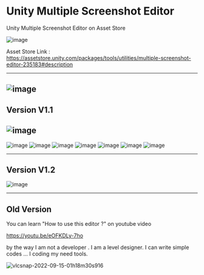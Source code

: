 # Unity Multiple Screenshot Editor



Unity Multiple Screenshot Editor on Asset Store

![image](https://user-images.githubusercontent.com/41707639/212502813-1247b657-5407-4b26-9226-a0ac41861690.png)

Asset Store Link : https://assetstore.unity.com/packages/tools/utilities/multiple-screenshot-editor-235183#description

------------------------------
![image](https://user-images.githubusercontent.com/41707639/208209375-e7bd3418-dfa1-4951-8244-9c10cc86431c.png)
------------------------------
## Version V1.1
![image](https://user-images.githubusercontent.com/41707639/207991024-044c5200-402a-4a29-b806-556ab403f12e.png)
------------------------------
![image](https://user-images.githubusercontent.com/41707639/208209386-459949ff-db70-4585-b4a9-0136368172be.png)
![image](https://user-images.githubusercontent.com/41707639/212502903-9a167fa5-84cc-4c3a-8952-baf7a6d816b9.png)
![image](https://user-images.githubusercontent.com/41707639/212502932-5f93fdb4-d5e6-4a8f-a04e-7fc4f376d8ee.png)
![image](https://user-images.githubusercontent.com/41707639/212502947-a2ae4f1a-a0fa-4c38-9a4c-b9f6a5cb482d.png)
![image](https://user-images.githubusercontent.com/41707639/212502950-57be18d3-73c3-490d-9c03-32bc58072904.png)
![image](https://user-images.githubusercontent.com/41707639/212502954-c75d5e34-31b4-4ce3-bdc4-0e853130bf17.png)
![image](https://user-images.githubusercontent.com/41707639/212502962-e2d01c7e-6aa2-4b0b-8e61-498fc49c4ed8.png)


--------------
## Version V1.2

![image](https://user-images.githubusercontent.com/41707639/212503045-e7379bd1-edd8-4ca3-9914-55361992de4e.png)


--------------
## Old Version
You can learn "How to use this editor ?" on youtube video

https://youtu.be/eOFKDLy-7ho  


by the way I am not a developer . I am a level designer.
I can write simple codes ... I coding my need tools.

![vlcsnap-2022-09-15-01h18m30s916](https://user-images.githubusercontent.com/41707639/190272975-af8e4125-7a8f-4720-b5cc-68b13beadf3c.png)





